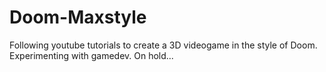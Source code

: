# Doom-Maxstyle
Following youtube tutorials to create a 3D videogame in the style of Doom. Experimenting with gamedev.
On hold...
